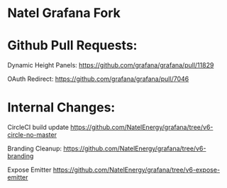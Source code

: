 Natel Grafana Fork
==================



Github Pull Requests:
=====================

Dynamic Height Panels:
https://github.com/grafana/grafana/pull/11829

OAuth Redirect:
https://github.com/grafana/grafana/pull/7046



Internal Changes:
=================

CircleCI build update
https://github.com/NatelEnergy/grafana/tree/v6-circle-no-master

Branding Cleanup:
https://github.com/NatelEnergy/grafana/tree/v6-branding

Expose Emitter
https://github.com/NatelEnergy/grafana/tree/v6-expose-emitter



